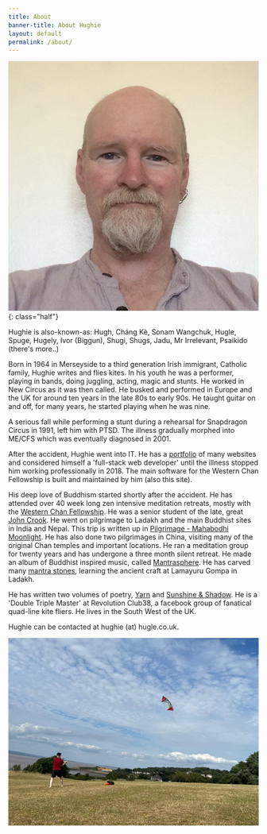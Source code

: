 ```yaml
---
title: About
banner-title: About Hughie
layout: default
permalink: /about/
---
```


![selfie Hughie 2022 June](/assets/images/faves/selfie202207.jpg) 
{: class="half"}

Hughie is also-known-as:  Hugh, Cháng Kè, Sonam Wangchuk, Hugle, Spuge, Hugely,
Ivor (Biggun), Shugi, Shugs, Jadu, Mr Irrelevant, Psaikido (there's more..)  


Born in 1964 in Merseyside to a third generation Irish immigrant, Catholic
family, Hughie writes and flies kites. In his youth he was a performer, playing
in bands, doing juggling, acting, magic and stunts. He worked in New Circus as
it was then called. He busked and performed in Europe and the UK for around ten
years in the late 80s to early 90s. He taught guitar on and off, for many
years, he started playing when he was nine.

A serious fall while performing a stunt during a rehearsal for Snapdragon
Circus in 1991, left him with PTSD. The illness gradually morphed into ME/CFS
which was eventually diagnosed in 2001. 

After the accident, Hughie went into IT. He has a
[portfolio](/pages/pix/portfolio.html) of many websites and considered himself
a 'full-stack web developer' until the illness stopped him working
professionally in 2018. The main software for the Western Chan Fellowship is
built and maintained by him (also this site). 

His deep love of Buddhism started shortly after the accident. He has attended
over 40 week long zen intensive meditation retreats, mostly with the [Western
Chan Fellowship](https://westernchanfellowship.org). He was a senior student of
the late, great [John
Crook](https://en.wikipedia.org/wiki/John_Crook_(ethologist)). He went on
pilgrimage to Ladakh and the main Buddhist sites in India and Nepal. This trip
is written up in [Pilgrimage - Mahabodhi
Moonlight](/pages/prose/pilgrimage.html). He has also done two pilgrimages in
China, visiting many of the original Chan temples and important locations. He
ran a meditation group for twenty years and has undergone a three month silent
retreat. He made an album of Buddhist inspired music, called
[Mantrasphere](/mantrasphere/). He has carved many [mantra
stones](/pages/pix/stones.html), learning the ancient craft at Lamayuru Gompa
in Ladakh. 

He has written two volumes of poetry, [Yarn](/yarn/) and [Sunshine &
Shadow](/sun/). He is a 'Double Triple Master' at Revolution Club38, a facebook
group of fanatical quad-line kite fliers. He lives in the South West of the UK.

Hughie can be contacted at hughie (at) hugle.co.uk.

![Kilkenny field](/assets/images/kites/kilkenny-hc-2022-07-m14.jpg)
